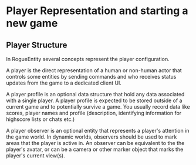 # Player Representation and starting a new game

## Player Structure

In RogueEntity several concepts represent the player configuration.

A player is the direct representation of a human or non-human actor that
controls some entities by sending commands and who receives status updates
from the game to a dedicated client UI.

A player profile is an optional data structure that hold any data associated with
a single player. A player profile is expected to be stored outside of a 
current game and to potentially survive a game. You usually record data like
scores, player names and profile (description, identifying information for
highscore lists or chats etc.)

A player observer is an optional entity that represents a player's attention in 
the game world. In dynamic worlds, observers should be used to mark areas that 
the player is active in. An observer can be equivalent to the the player's avatar, 
or can be a camera or other marker object that marks the player's current view(s).

